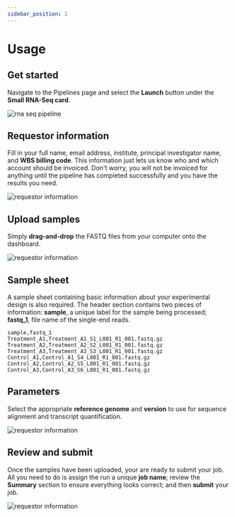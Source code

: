 ```yaml
---
sidebar_position: 2
---
```


# Usage

## Get started

Navigate to the Pipelines page and select the **Launch** button under the **Small RNA-Seq card**.

![rna seq pipeline](/img/smrnaseq_pipelines.png)

## Requestor information

Fill in your full name, email address, institute, principal investigator name, and **WBS billing code**.  This information just lets us know who and which account should be invoiced.  Don't worry, you will not be invoiced for anything until the pipeline has completed successfully and you have the results you need.

![requestor information](/img/requestor_information.png)

## Upload samples

Simply **drag-and-drop** the FASTQ files from your computer onto the dashboard.

![requestor information](/img/smrnaseq_upload_samples.png)

## Sample sheet

A sample sheet containing basic information about your experimental design is also required.  The header section contains two pieces of information: **sample**, a unique label for the sample being processed; **fastq_1**, file name of the single-end reads.
```
sample,fastq_1
Treatment_A1,Treatment_A1_S1_L001_R1_001.fastq.gz
Treatment_A2,Treatment_A2_S2_L001_R1_001.fastq.gz
Treatment_A3,Treatment_A3_S3_L001_R1_001.fastq.gz
Control_A1,Control_A1_S4_L001_R1_001.fastq.gz
Control_A2,Control_A2_S5_L001_R1_001.fastq.gz
Control_A3,Control_A3_S6_L001_R1_001.fastq.gz
```

## Parameters

Select the appropriate **reference genome** and **version** to use for sequence alignment and transcript quantification.

![requestor information](/img/rnaseq_pipeline_params.png)

## Review and submit

Once the samples have been uploaded, your are ready to submit your job.  All you need to do is assign the run a unique **job name**; review the **Summary** section to ensure everything looks correct; and then **submit** your job.

![requestor information](/img/smrnaseq_review_and_submit.png)
